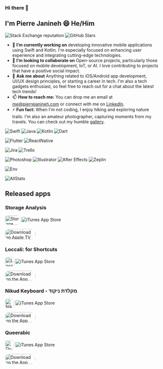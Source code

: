 ### Hi there 👋
## I'm Pierre Janineh 😄 He/Him
![Stack Exchange reputation](https://img.shields.io/stackexchange/stackoverflow/r/6799230)
![GitHub Stars](https://img.shields.io/github/stars/pierrejanineh)
- 🔭 **I’m currently working on** developing innovative mobile applications using Swift and Kotlin. I'm especially focused on enhancing user experience and integrating cutting-edge technologies.
- 👯 **I’m looking to collaborate on** Open-source projects, particularly those focused on mobile development, IoT, or AI. I love contributing to projects that have a positive social impact.
- 💬 **Ask me about** Anything related to iOS/Android app development, UI/UX design principles, or starting a career in tech. I'm also a tech gadgets enthusiast, so feel free to reach out for a chat about the latest tech trends!
- 📫 **How to reach me:** You can drop me an email at me@pierrejanineh.com or connect with me on [LinkedIn](https://www.linkedin.com/in/pierrejanineh/).
- ⚡ **Fun fact:** When I'm not coding, I enjoy hiking and exploring nature trails. I'm also an amateur photographer, capturing moments from my travels. You can check out my humble [gallery](https://pierrejanineh.com/gallery).

![Swift](https://img.shields.io/badge/Swift-FA7343?style=for-the-badge&logo=swift&logoColor=white)
![Java](https://img.shields.io/badge/Java-ED8B00?style=for-the-badge&logo=openjdk&logoColor=white)
![Kotlin](https://img.shields.io/badge/Kotlin-0095D5?&style=for-the-badge&logo=kotlin&logoColor=white)
![Dart](https://img.shields.io/badge/Dart-0175C2?style=for-the-badge&logo=dart&logoColor=white)

![Flutter](https://img.shields.io/badge/Flutter-02569B?style=for-the-badge&logo=flutter&logoColor=white)
![ReactNative](https://img.shields.io/badge/React_Native-20232A?style=for-the-badge&logo=react&logoColor=61DAFB)

![Jira](https://img.shields.io/badge/Jira-0052CC?style=for-the-badge&logo=Jira&logoColor=white)
![Trello](https://img.shields.io/badge/trello-0052CC?style=for-the-badge&logo=trello&logoColor=white)

![Photoshop](https://aleen42.github.io/badges/src/photoshop.svg)
![Illustrator](https://aleen42.github.io/badges/src/illustrator.svg)
![After Effects](https://aleen42.github.io/badges/src/after_effects.svg)
![Zeplin](https://aleen42.github.io/badges/src/zeplin.svg)

![Env](https://img.shields.io/badge/Apple-MacBook_Pro_2021-999999?style=for-the-badge&logo=apple&logoColor=white)

<!-- ![Stats](https://github-readme-stats.vercel.app/api?username=pierrejanineh&include_all_commits=true&count_private=true&show_icons=true&line_height=20&title_color=2B5BBD&icon_color=1124BB&text_color=A1A1A1&bg_color=0,000000,130F40) -->
<!-- ![Langs](https://github-readme-stats.vercel.app/api/top-langs?username=pierrejanineh&show_icons=true&locale=en&layout=compact&theme=chartreuse-dark) -->
![AllStats](https://myreadme.vercel.app/api/embed/pierrejanineh?panels=userstatistics,toprepositories,toplanguages,commitgraph)

## Released apps
### Storage Analysis

<img src="https://is1-ssl.mzstatic.com/image/thumb/Purple116/v4/08/1d/5a/081d5a05-de2c-76af-7db5-b0c0f81f4a67/App_Icon-marketing.lsr/540x540bb.jpg" alt="Storage Analysis" style="width: 50px; height: 30px; border-radius: 22%; overflow: hidden; display: inline-block; vertical-align: middle;"> ![iTunes App Store](https://img.shields.io/itunes/v/1567754378?label=Storage%20Analysis)

<a href="https://apps.apple.com/us/app/storage-analysis/id1567754378?itsct=apps_box_badge&amp;itscg=30200" style="display: inline-block; overflow: hidden; border-radius: 13px; width: 100px; height: 33.2px;">
  <img src="https://tools.applemediaservices.com/api/badges/download-on-apple-tv/black/en-us?size=100x33.2&amp;releaseDate=1621123200" alt="Download on Apple TV" style="border-radius: 13px; width: 100px; height: 33.2px;">
</a>

### Loccali: for Shortcuts

<img src="https://is1-ssl.mzstatic.com/image/thumb/Purple221/v4/02/74/6e/02746e6f-acfa-4625-f2c9-d3a2c7e938a1/AppIcon-0-1x_U007epad-0-85-220-0.jpeg/540x540bb.jpg" alt="Loccali: for Shortcuts" style="width: 30px; height: 30px; border-radius: 22%; overflow: hidden; display: inline-block; vertical-align: middle;"> ![iTunes App Store](https://img.shields.io/itunes/v/6449942222?label=Loccali:%20for%20Shortcuts)

<a href="https://apps.apple.com/us/app/loccali/id6449942222?itsct=apps_box_badge&amp;itscg=30200" style="display: inline-block; overflow: hidden; border-radius: 13px; width: 100px; height: 33.2px;">
  <img src="https://tools.applemediaservices.com/api/badges/download-on-the-app-store/black/en-us?size=100x33.2&amp;releaseDate=1687392000" alt="Download on the App Store" style="border-radius: 13px; width: 100px; height: 33.2px;">
</a>

### Nikud Keyboard - מקלדת ניקוד

<img src="https://is1-ssl.mzstatic.com/image/thumb/Purple116/v4/de/51/4f/de514f45-8d14-d252-829c-6ab163defaa1/AppIcon-0-0-1x_U007epad-0-85-220.png/540x540bb.jpg" alt="Nikud Keyboard" style="width: 30px; height: 30px; border-radius: 22%; overflow: hidden; display: inline-block; vertical-align: middle;"> ![iTunes App Store](https://img.shields.io/itunes/v/1570902547?label=Nikud%20Keyboard)

<a href="https://apps.apple.com/us/app/nikud-keyboard/id1570902547?itsct=apps_box_badge&amp;itscg=30200" style="display: inline-block; overflow: hidden; border-radius: 13px; width: 100px; height: 33.2px;">
  <img src="https://tools.applemediaservices.com/api/badges/download-on-the-app-store/black/en-us?size=100x33.2&amp;releaseDate=1622851200" alt="Download on the App Store" style="border-radius: 13px; width: 100px; height: 33.2px;">
</a>

### Queerabic

<img src="https://is1-ssl.mzstatic.com/image/thumb/Purple115/v4/1c/d9/70/1cd970fe-d1b6-cf7b-db48-0d1ced1958cf/iMessage_App_Icon-0-0-1x_U007emarketing-0-0-0-0-0-3-sRGB-0-0-0-GLES2_U002c0-512MB-85-181-0-0.png/540x540bb.jpg" alt="Queerabic - ميم: LGBT Stickers" style="width: 30px; height: 30px; border-radius: 22%; overflow: hidden; display: inline-block; vertical-align: middle;"> ![iTunes App Store](https://img.shields.io/itunes/v/1572342622?label=Queerabic)

<a href="https://apps.apple.com/us/app/queerabic-%D9%85%D9%8A%D9%85-lgbt-stickers/id1572342622?itsct=apps_box_badge&amp;itscg=30200" style="display: inline-block; overflow: hidden; border-radius: 13px; width: 100px; height: 33.2px;">
  <img src="https://tools.applemediaservices.com/api/badges/download-on-the-app-store/black/en-us?size=100x33.2&amp;releaseDate=1623801600" alt="Download on the App Store" style="border-radius: 13px; width: 100px; height: 33.2px;">
</a>
